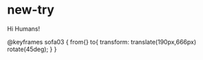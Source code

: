 # new-try
Hi Humans!

@keyframes sofa03 {
    from{}
    to{
        transform: translate(190px,666px) rotate(45deg);
    }
}

 <div class="cart">
      <img src="images/03-cart01.gif" alt="">
      <img src="images/03-cart02.gif" alt="">
</div>
